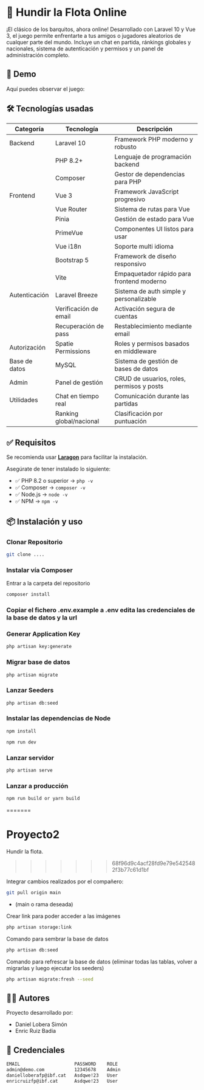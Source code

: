# 🧨 Hundir la Flota Online

¡El clásico de los barquitos, ahora online!
Desarrollado con Laravel 10 y Vue 3, el juego permite enfrentarte a tus amigos o jugadores aleatorios de cualquer parte del mundo. Incluye un chat en partida, ránkings globales y nacionales, sistema de autenticación y permisos y un panel de administración completo.

## 🚀 Demo

Aquí puedes observar el juego:


## 🛠️ Tecnologías usadas

| Categoría      | Tecnología            | Descripción                                 |
|----------------|------------------------|---------------------------------------------|
| Backend        | Laravel 10             | Framework PHP moderno y robusto             |
|                | PHP 8.2+               | Lenguaje de programación backend            |
|                | Composer               | Gestor de dependencias para PHP             |
| Frontend       | Vue 3                  | Framework JavaScript progresivo             |
|                | Vue Router             | Sistema de rutas para Vue                   |
|                | Pinia                  | Gestión de estado para Vue                  |
|                | PrimeVue               | Componentes UI listos para usar             |
|                | Vue i18n               | Soporte multi idioma                        |
|                | Bootstrap 5            | Framework de diseño responsivo              |
|                | Vite                   | Empaquetador rápido para frontend moderno   |
| Autenticación  | Laravel Breeze         | Sistema de auth simple y personalizable     |
|                | Verificación de email  | Activación segura de cuentas                |
|                | Recuperación de pass   | Restablecimiento mediante email             |
| Autorización   | Spatie Permissions     | Roles y permisos basados en middleware      |
| Base de datos  | MySQL                  | Sistema de gestión de bases de datos        |
| Admin          | Panel de gestión       | CRUD de usuarios, roles, permisos y posts   |
| Utilidades     | Chat en tiempo real    | Comunicación durante las partidas           |
|                | Ranking global/nacional| Clasificación por puntuación                |

## ✅ Requisitos

Se recomienda usar **[Laragon](https://laragon.org/)** para facilitar la instalación.

Asegúrate de tener instalado lo siguiente:

- ✅ PHP 8.2 o superior → `php -v`
- ✅ Composer → `composer -v`
- ✅ Node.js → `node -v`
- ✅ NPM → `npm -v`

## 📦 Instalación y uso

### Clonar Repositorio

```bash
git clone ....
```

### Instalar vía Composer

Entrar a la carpeta del repositorio

```bash
composer install
```

### Copiar el fichero .env.example a .env edita las credenciales de la base de datos y la url

### Generar Application Key

```bash
php artisan key:generate
```

### Migrar base de datos

```bash
php artisan migrate
```

### Lanzar Seeders

```bash
php artisan db:seed
```

### Instalar las dependencias de Node

```bash
npm install

npm run dev
```

### Lanzar servidor

```bash
php artisan serve
```

### Lanzar a producción

```bash
npm run build or yarn build
```

=======

# Proyecto2

Hundir la flota.

> > > > > > > 68f96d9c4acf28fd9e79e5425482f3b77c61d1bf

Integrar cambios realizados por el compañero:

```bash
git pull origin main
```

-   (main o rama deseada)

Crear link para poder acceder a las imágenes

```bash
php artisan storage:link
```

Comando para sembrar la base de datos

```bash
php artisan db:seed
```

Comando para refrescar la base de datos (eliminar todas las tablas, volver a migrarlas y luego ejecutar los seeders)

```bash
php artisan migrate:fresh --seed

```

## 🧑‍💻 Autores

Proyecto desarrollado por:
- Daniel Lobera Simón
- Enric Ruiz Badia

## 🔐 Credenciales

```bash
EMAIL                    PASSWORD    ROLE
admin@demo.com           12345678    Admin
danielloberafp@ibf.cat   Asdqwe!23   User
enricruizfp@ibf.cat      Asdqwe!23   User
```
